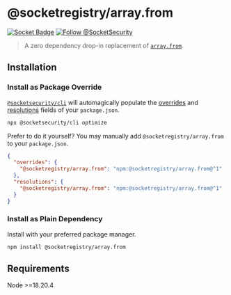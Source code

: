 # @socketregistry/array.from

[![Socket Badge](https://socket.dev/api/badge/npm/package/@socketregistry/array.from)](https://socket.dev/npm/package/@socketregistry/array.from)
[![Follow @SocketSecurity](https://img.shields.io/twitter/follow/SocketSecurity?style=social)](https://twitter.com/SocketSecurity)

> A zero dependency drop-in replacement of
> [`array.from`](https://www.npmjs.com/package/array.from).

## Installation

### Install as Package Override

[`@socketsecurity/cli`](https://www.npmjs.com/package/@socketsecurity/cli) will
automagically populate the
[overrides](https://docs.npmjs.com/cli/v9/configuring-npm/package-json#overrides)
and [resolutions](https://yarnpkg.com/configuration/manifest#resolutions) fields
of your `package.json`.

```sh
npx @socketsecurity/cli optimize
```

Prefer to do it yourself? You may manually add `@socketregistry/array.from` to
your `package.json`.

```json
{
  "overrides": {
    "@socketregistry/array.from": "npm:@socketregistry/array.from@^1"
  },
  "resolutions": {
    "@socketregistry/array.from": "npm:@socketregistry/array.from@^1"
  }
}
```

### Install as Plain Dependency

Install with your preferred package manager.

```sh
npm install @socketregistry/array.from
```

## Requirements

Node &gt;=18.20.4
